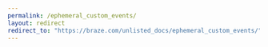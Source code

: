 ```yaml
---
permalink: /ephemeral_custom_events/
layout: redirect
redirect_to: "https://braze.com/unlisted_docs/ephemeral_custom_events/"
---
```

